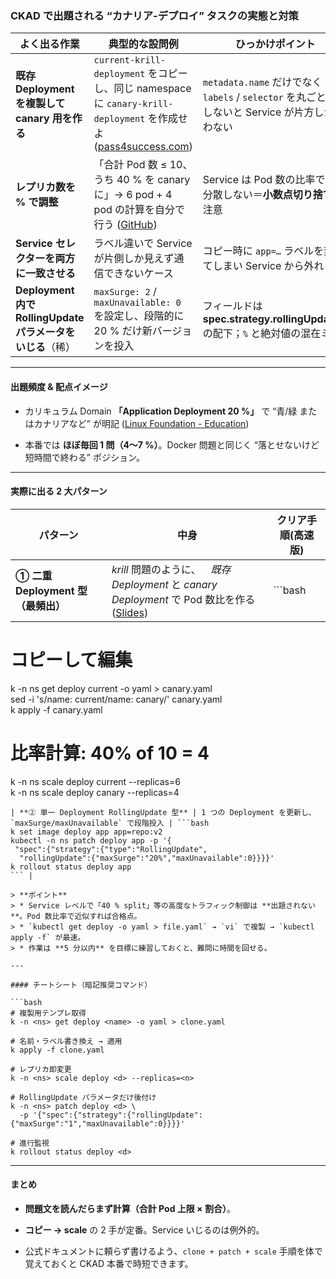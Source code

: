 ### CKAD で出題される “カナリア-デプロイ” タスクの実態と対策

|よく出る作業|典型的な設問例|ひっかけポイント|
|---|---|---|
|**既存 Deployment を複製して canary 用を作る**|`current-krill-deployment` をコピーし、同じ namespace に `canary-krill-deployment` を作成せよ ([pass4success.com](https://www.pass4success.com/linux-foundation/discussions/exam-ckad-topic-2-question-53-discussion "Discuss Linux Foundation CKAD Exam Topic 2 Question 53 \| Pass4Success"))|`metadata.name` だけでなく `labels` / `selector` を丸ごと複製しないと Service が片方しか拾わない|
|**レプリカ数を % で調整**|「合計 Pod 数 ≤ 10、うち 40 % を canary に」→ 6 pod + 4 pod の計算を自分で行う ([GitHub](https://github.com/dgkanatsios/CKAD-exercises/issues/244 "[Help] Canary Deployment question · Issue #244 · dgkanatsios/CKAD-exercises · GitHub"))|Service は Pod 数の比率でしか分散しない＝**小数点切り捨て** に注意|
|**Service セレクターを両方に一致させる**|ラベル違いで Service が片側しか見えず通信できないケース|コピー時に `app=…` ラベルを変えてしまい Service から外れる|
|**Deployment 内で RollingUpdate パラメータをいじる**（稀）|`maxSurge: 2` / `maxUnavailable: 0` を設定し、段階的に 20 % だけ新バージョンを投入|フィールドは **spec.strategy.rollingUpdate.*** の配下；`%` と絶対値の混在ミス|

---

#### 出題頻度 & 配点イメージ

- カリキュラム Domain **「Application Deployment 20 %」** で “青/緑 またはカナリアなど” が明記 ([Linux Foundation - Education](https://training.linuxfoundation.org/ja/certification/certified-kubernetes-application-developer-ckad/ "認定 Kubernetes アプリケーション開発者 (CKAD) - Linux Foundation - 教育"))
    
- 本番では **ほぼ毎回 1 問（4〜7 %）**。Docker 問題と同じく “落とせないけど短時間で終わる” ポジション。
    

---

#### 実際に出る 2 大パターン

|パターン|中身|クリア手順(高速版)|
|---|---|---|
|**① 二重 Deployment 型（最頻出）**|_krill_ 問題のように、 _既存 Deployment_ と _canary Deployment_ で Pod 数比を作る ([Slides](https://slides.com/deepakdubey123/ckad-canary-deployment "CKAD - Canary Deployment"))|```bash|

# コピーして編集

k -n ns get deploy current -o yaml > canary.yaml  
sed -i 's/name: current/name: canary/' canary.yaml  
k apply -f canary.yaml

# 比率計算: 40% of 10 = 4

k -n ns scale deploy current --replicas=6  
k -n ns scale deploy canary --replicas=4

````|
| **② 単一 Deployment RollingUpdate 型** | 1 つの Deployment を更新し、`maxSurge/maxUnavailable` で段階投入 | ```bash
k set image deploy app app=repo:v2
kubectl -n ns patch deploy app -p '{
 "spec":{"strategy":{"type":"RollingUpdate",
  "rollingUpdate":{"maxSurge":"20%","maxUnavailable":0}}}}'
k rollout status deploy app
``` |

> **ポイント**  
> * Service レベルで「40 % split」等の高度なトラフィック制御は **出題されない**。Pod 数比率で近似すれば合格点。  
> * `kubectl get deploy -o yaml > file.yaml` → `vi` で複製 → `kubectl apply -f` が最速。  
> * 作業は **5 分以内** を目標に練習しておくと、難問に時間を回せる。

---

#### チートシート（暗記推奨コマンド）

```bash
# 複製用テンプレ取得
k -n <ns> get deploy <name> -o yaml > clone.yaml

# 名前・ラベル書き換え → 適用
k apply -f clone.yaml

# レプリカ即変更
k -n <ns> scale deploy <d> --replicas=<n>

# RollingUpdate パラメータだけ後付け
k -n <ns> patch deploy <d> \
  -p '{"spec":{"strategy":{"rollingUpdate":{"maxSurge":"1","maxUnavailable":0}}}}'

# 進行監視
k rollout status deploy <d>
````

---

#### まとめ

- **問題文を読んだらまず計算（合計 Pod 上限 × 割合）**。
    
- **コピー → scale** の 2 手が定番。Service いじるのは例外的。
    
- 公式ドキュメントに頼らず書けるよう、`clone + patch + scale` 手順を体で覚えておくと CKAD 本番で時短できます。